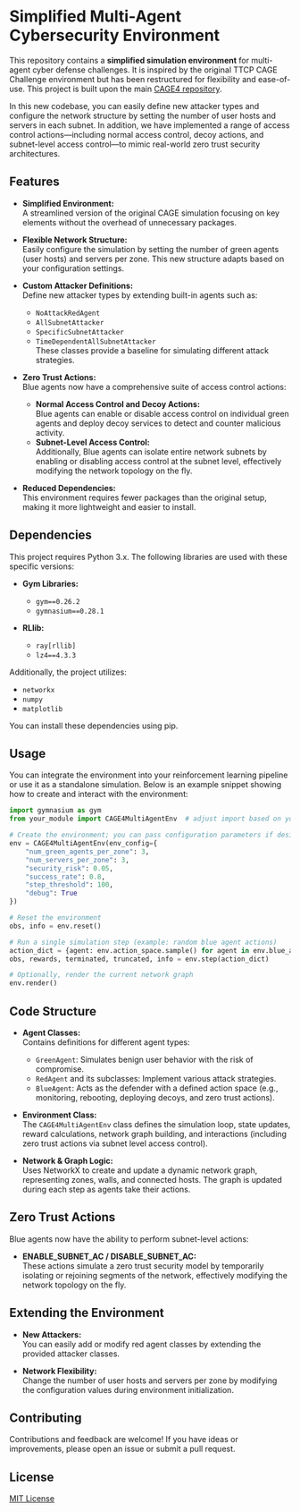 # Simplified Multi-Agent Cybersecurity Environment

This repository contains a **simplified simulation environment** for multi-agent cyber defense challenges. It is inspired by the original TTCP CAGE Challenge environment but has been restructured for flexibility and ease-of-use. This project is built upon the main [CAGE4 repository](https://github.com/cage-challenge/cage-challenge-4).

In this new codebase, you can easily define new attacker types and configure the network structure by setting the number of user hosts and servers in each subnet. In addition, we have implemented a range of access control actions—including normal access control, decoy actions, and subnet-level access control—to mimic real-world zero trust security architectures.

## Features

- **Simplified Environment:**  
  A streamlined version of the original CAGE simulation focusing on key elements without the overhead of unnecessary packages.
  
- **Flexible Network Structure:**  
  Easily configure the simulation by setting the number of green agents (user hosts) and servers per zone. This new structure adapts based on your configuration settings.

- **Custom Attacker Definitions:**  
  Define new attacker types by extending built-in agents such as:
  - `NoAttackRedAgent`
  - `AllSubnetAttacker`
  - `SpecificSubnetAttacker`
  - `TimeDependentAllSubnetAttacker`  
  These classes provide a baseline for simulating different attack strategies.

- **Zero Trust Actions:**  
  Blue agents now have a comprehensive suite of access control actions:
  - **Normal Access Control and Decoy Actions:**  
    Blue agents can enable or disable access control on individual green agents and deploy decoy services to detect and counter malicious activity.
  - **Subnet-Level Access Control:**  
    Additionally, Blue agents can isolate entire network subnets by enabling or disabling access control at the subnet level, effectively modifying the network topology on the fly.

- **Reduced Dependencies:**  
  This environment requires fewer packages than the original setup, making it more lightweight and easier to install.

## Dependencies

This project requires Python 3.x. The following libraries are used with these specific versions:

- **Gym Libraries:**
  - `gym==0.26.2`
  - `gymnasium==0.28.1`
  
- **RLlib:**
  - `ray[rllib]`
  - `lz4==4.3.3`
  
Additionally, the project utilizes:
- `networkx`
- `numpy`
- `matplotlib`

You can install these dependencies using pip.

## Usage

You can integrate the environment into your reinforcement learning pipeline or use it as a standalone simulation. Below is an example snippet showing how to create and interact with the environment:

```python
import gymnasium as gym
from your_module import CAGE4MultiAgentEnv  # adjust import based on your module structure

# Create the environment; you can pass configuration parameters if desired
env = CAGE4MultiAgentEnv(env_config={
    "num_green_agents_per_zone": 3,
    "num_servers_per_zone": 3,
    "security_risk": 0.05,
    "success_rate": 0.8,
    "step_threshold": 100,
    "debug": True
})

# Reset the environment
obs, info = env.reset()

# Run a single simulation step (example: random blue agent actions)
action_dict = {agent: env.action_space.sample() for agent in env.blue_agents.keys()}
obs, rewards, terminated, truncated, info = env.step(action_dict)

# Optionally, render the current network graph
env.render()

```

## Code Structure

- **Agent Classes:**  
  Contains definitions for different agent types:
  - `GreenAgent`: Simulates benign user behavior with the risk of compromise.
  - `RedAgent` and its subclasses: Implement various attack strategies.
  - `BlueAgent`: Acts as the defender with a defined action space (e.g., monitoring, rebooting, deploying decoys, and zero trust actions).

- **Environment Class:**  
  The `CAGE4MultiAgentEnv` class defines the simulation loop, state updates, reward calculations, network graph building, and interactions (including zero trust actions via subnet level access control).

- **Network & Graph Logic:**  
  Uses NetworkX to create and update a dynamic network graph, representing zones, walls, and connected hosts. The graph is updated during each step as agents take their actions.

## Zero Trust Actions

Blue agents now have the ability to perform subnet-level actions:
- **ENABLE_SUBNET_AC / DISABLE_SUBNET_AC:**  
  These actions simulate a zero trust security model by temporarily isolating or rejoining segments of the network, effectively modifying the network topology on the fly.

## Extending the Environment

- **New Attackers:**  
  You can easily add or modify red agent classes by extending the provided attacker classes.
  
- **Network Flexibility:**  
  Change the number of user hosts and servers per zone by modifying the configuration values during environment initialization.

## Contributing

Contributions and feedback are welcome! If you have ideas or improvements, please open an issue or submit a pull request.

## License

[MIT License](LICENSE)
```

